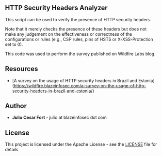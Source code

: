 ## HTTP Security Headers Analyzer

This script can be used to verify the presence of HTTP security headers.

Note that it merely checks the presence of these headers but does not make
any judgement on the effectiveness or correctness of the configurations or
rules (e.g., CSP rules, pins of HSTS or X-XSS-Protection set to 0).

This code was used to perform the survey published on Wildfire Labs blog.

## Resources

* [A survey on the usage of HTTP security headers in Brazil and Estonia] (https://wildfire.blazeinfosec.com/a-survey-on-the-usage-of-http-security-headers-in-brazil-and-estonia/)

## Author

* **Julio Cesar Fort** - julio at blazeinfosec dot com

## License 

This project is licensed under the Apache License - see the [LICENSE](LICENSE) file for details
